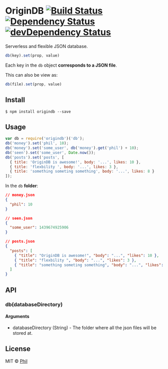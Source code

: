 # OriginDB [![Build Status](https://travis-ci.org/CreaturePhil/OriginDB.svg?branch=master)](https://travis-ci.org/CreaturePhil/OriginDB) [![Dependency Status](https://david-dm.org/creaturephil/OriginDB.svg)](https://david-dm.org/creaturephil/OriginDB) [![devDependency Status](https://david-dm.org/creaturephil/OriginDB/dev-status.svg)](https://david-dm.org/creaturephil/OriginDB#info=devDependencies)

Serverless and flexible JSON database.

```js
db(key).set(prop, value)
```

Each key in the `db` object **corresponds to a JSON file**.

This can also be view as:

```js
db(file).set(prop, value)
```

## Install

```
$ npm install origindb --save
```

## Usage

```js
var db = require('origindb')('db');
db('money').set('phil', 10);
db('money').set('some_user', db('money').get('phil') + 10);
db('seen').set('some_user', Date.now());
db('posts').set('posts', [
  { title: 'OriginDB is awesome!', body: '...', likes: 10 },
  { title: 'flexbility ', body: '...', likes: 3 },
  { title: 'something someting something', body: '...', likes: 8 }
]);
```

In the `db` **folder**:

```json
// money.json
{
  "phil": 10
}

// seen.json
{
  "some_user": 1439674925906
}

// posts.json
{
  "posts": [
    { "title": "OriginDB is awesome!", "body": "...", "likes": 10 },
    { "title": "flexbility ", "body": "...", "likes": 3 },
    { "title": "something someting something", "body": "...", "likes": 8 }
  ]
}
```

## API

### db(databaseDirectory)

#### Arguments

- databaseDirectory (String) -
The folder where all the json files will be stored at.

## License

MIT © [Phil](http://creaturephil.github.io)
